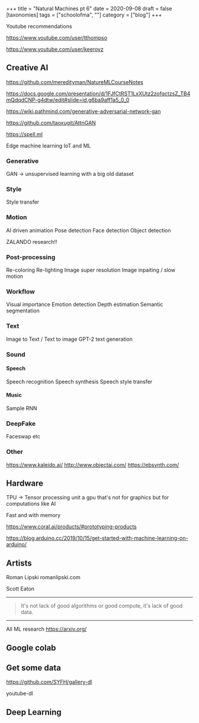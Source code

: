 +++
title = "Natural Machines pt 6"
date = 2020-09-08
draft = false
[taxonomies]
tags = ["schoolofma", ""]
category = ["blog"]
+++

Youtube recommendations

https://www.youtube.com/user/tthompso

https://www.youtube.com/user/keeroyz

## Creative AI

https://github.com/meredityman/NatureMLCourseNotes

https://docs.google.com/presentation/d/1FJfCtRST1LxXUtz2zofqctzsZ_TB4mQdqdCNP-g4dtw/edit#slide=id.g6ba9aff1a5_0_0

https://wiki.pathmind.com/generative-adversarial-network-gan

https://github.com/taoxugit/AttnGAN

https://spell.ml

Edge machine learning
IoT and ML

### Generative

GAN -> unsupervised learning
with a big old dataset

### Style

Style transfer

### Motion
AI driven animation
Pose detection
Face detection
Object detection

ZALANDO research!!


### Post-processing
Re-coloring
Re-lighting
Image super resolution
Image inpaiting / slow motion

### Workflow
Visual importance
Emotion detection
Depth estimation
Semantic segmentation

### Text
Image to Text / Text to image
GPT-2 text generation

### Sound

#### Speech
Speech recognition
Speech synthesis
Speech style transfer

#### Music
Sample RNN

### DeepFake
Faceswap etc

### Other
https://www.kaleido.ai/
http://www.objectai.com/
https://ebsynth.com/


## Hardware

TPU -> Tensor processing unit
a gpu that's not for graphics but for computations like AI

Fast and with memory

https://www.coral.ai/products/#prototyping-products

https://blog.arduino.cc/2019/10/15/get-started-with-machine-learning-on-arduino/


## Artists
Roman Lipski romanlipski.com

Scott Eaton

---
> It's not lack of good algorithms or good compute, it's lack of good data.
---

All ML research https://arxiv.org/


## Google colab

## Get some data

https://github.com/SYFH/gallery-dl

youtube-dl


## Deep Learning
